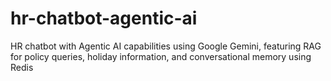 # hr-chatbot-agentic-ai
HR chatbot with Agentic AI capabilities using Google Gemini, featuring RAG for policy queries, holiday information, and conversational memory using Redis
